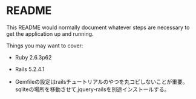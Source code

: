 # README

This README would normally document whatever steps are necessary to get the
application up and running.

Things you may want to cover:

* Ruby 2.6.3p62

* Rails 5.2.4.1

* Gemfileの設定はrailsチュートリアルのやつを丸コピしないことが重要。sqliteの場所を移動させて,jquery-railsを別途インストールする。


